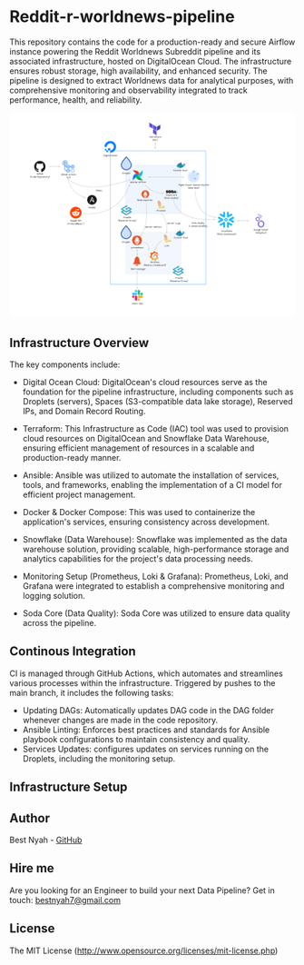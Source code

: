 # Reddit-r-worldnews-pipeline

This repository contains the code for a production-ready and secure Airflow instance powering the Reddit Worldnews Subreddit pipeline and its associated infrastructure, hosted on DigitalOcean Cloud. The infrastructure ensures robust storage, high availability, and enhanced security. The pipeline is designed to extract Worldnews data for analytical purposes, with comprehensive monitoring and observability integrated to track performance, health, and reliability.

<img src="static/r:-reddit-1.png" alt="Architecture"/>

## Infrastructure Overview

The key components include:

- Digital Ocean Cloud: DigitalOcean's cloud resources serve as the foundation for the pipeline infrastructure, including components such as Droplets (servers), Spaces (S3-compatible data lake storage), Reserved IPs, and Domain Record Routing.

- Terraform: This Infrastructure as Code (IAC) tool was used to provision cloud resources on DigitalOcean and Snowflake Data Warehouse, ensuring efficient management of resources in a scalable and production-ready manner.

- Ansible: Ansible was utilized to automate the installation of services, tools, and frameworks, enabling the implementation of a CI model for efficient project management.

- Docker & Docker Compose: This was used to containerize the application's services, ensuring consistency across development.

- Snowflake (Data Warehouse): Snowflake was implemented as the data warehouse solution, providing scalable, high-performance storage and analytics capabilities for the project's data processing needs.

- Monitoring Setup (Prometheus, Loki & Grafana): Prometheus, Loki, and Grafana were integrated to establish a comprehensive monitoring and logging solution.

- Soda Core (Data Quality): Soda Core was utilized to ensure data quality across the pipeline.


## Continous Integration
CI is managed through GitHub Actions, which automates and streamlines various processes within the infrastructure. Triggered by pushes to the main branch, it includes the following tasks:

- Updating DAGs: Automatically updates DAG code in the DAG folder whenever changes are made in the code repository.
- Ansible Linting: Enforces best practices and standards for Ansible playbook configurations to maintain consistency and quality.
- Services Updates: configures updates on services running on the Droplets, including the monitoring setup.

## Infrastructure Setup


<!-- <img src="static/r-worldnews-dashboard.png" alt="Dashboard" width="70%"/> -->

## Author
Best Nyah - [GitHub](https://github.com/Bee0933)

## Hire me
Are you looking for an Engineer to build your next Data Pipeline? Get in touch: bestnyah7@gmail.com

## License
The MIT License (http://www.opensource.org/licenses/mit-license.php)
